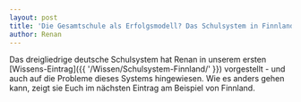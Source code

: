 ```yaml
---
layout: post
title: 'Die Gesamtschule als Erfolgsmodell? Das Schulsystem in Finnland'
author: Renan
---
```

Das dreigliedrige deutsche Schulsystem hat Renan in unserem ersten [Wissens-Eintrag]({{ '/Wissen/Schulsystem-Finnland/' }}) vorgestellt - und auch auf die Probleme dieses Systems hingewiesen. Wie es anders gehen kann, zeigt sie Euch im nächsten Eintrag am Beispiel von Finnland.
